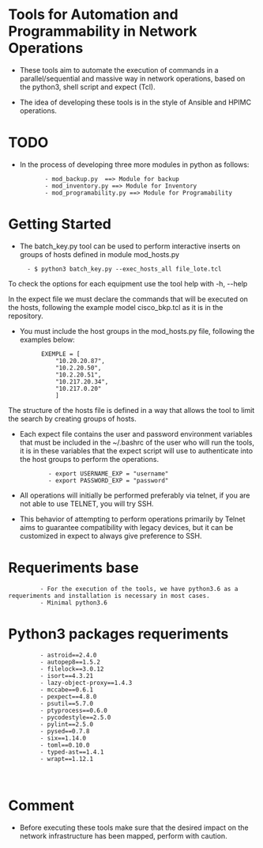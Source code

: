 # Tools for Automation and Programmability in Network Operations


* These tools aim to automate the execution of commands in a parallel/sequential and massive way in network operations, based on the python3, shell script and expect (Tcl).

* The idea of developing these tools is in the style of Ansible and HPIMC operations.



# TODO

* In the process of developing three more modules in python as follows:

			 
			 - mod_backup.py  ==> Module for backup
			 - mod_inventory.py ==> Module for Inventory
			 - mod_programability.py ==> Module for Programability
		


# Getting Started


* The batch_key.py tool can be used to perform interactive inserts on groups of hosts defined in module mod_hosts.py


		- $ python3 batch_key.py --exec_hosts_all file_lote.tcl


To check the options for each equipment use the tool help with -h, --help

In the expect file we must declare the commands that will be executed on the hosts, following the example model cisco_bkp.tcl as it is in the repository.


* You must include the host groups in the mod_hosts.py file, following the examples below:

			EXEMPLE = [
				"10.20.20.87",
				"10.2.20.50",
				"10.2.20.51",
				"10.217.20.34",
				"10.217.0.20"
				]

The structure of the hosts file is defined in a way that allows the tool to limit the search by creating groups of hosts.


* Each expect file contains the user and password environment variables that must be included in the ~/.bashrc of the user who will run the tools, it is in these variables that the expect script will use to authenticate into the host groups to perform the operations.


		
			  - export USERNAME_EXP = "username"
			  - export PASSWORD_EXP = "password"



* All operations will initially be performed preferably via telnet, if you are not able to use TELNET, you will try SSH.


* This behavior of attempting to perform operations primarily by Telnet aims to guarantee compatibility with legacy devices, but it can be customized in expect to always give preference to SSH.




		
			 
# Requeriments base
			 - For the execution of the tools, we have python3.6 as a requeriments and installation is necessary in most cases. 
			 - Minimal python3.6
			 
			 

# Python3 packages requeriments

			 - astroid==2.4.0
			 - autopep8==1.5.2
			 - filelock==3.0.12
			 - isort==4.3.21
			 - lazy-object-proxy==1.4.3
			 - mccabe==0.6.1
			 - pexpect==4.8.0
			 - psutil==5.7.0
			 - ptyprocess==0.6.0
			 - pycodestyle==2.5.0
			 - pylint==2.5.0
			 - pysed==0.7.8
			 - six==1.14.0
			 - toml==0.10.0
			 - typed-ast==1.4.1
			 - wrapt==1.12.1


 
# Comment

* Before executing these tools make sure that the desired impact on the network infrastructure has been mapped, perform with caution.
